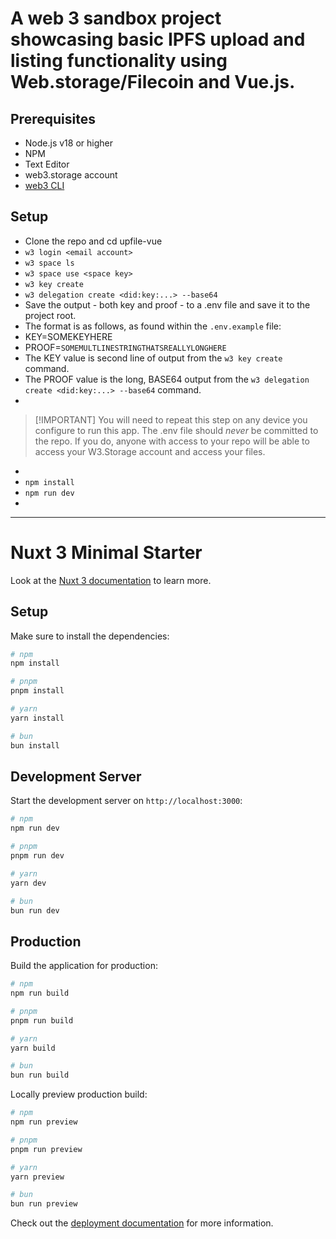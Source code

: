 # A web 3 sandbox project showcasing basic IPFS upload and listing functionality using Web.storage/Filecoin and Vue.js.

## Prerequisites

* Node.js v18 or higher
* NPM 
* Text Editor
* web3.storage account
* [web3 CLI](https://web3.storage/docs/w3cli/)

## Setup
* Clone the repo and cd upfile-vue
* `w3 login <email account>`
* `w3 space ls`
* `w3 space use <space key>`
* `w3 key create`
* `w3 delegation create <did:key:...> --base64`
*  Save the output - both key and proof - to a .env file and save it to the project root.
*  The format is as follows, as found within the `.env.example` file:
*  KEY=SOMEKEYHERE
*  PROOF=`SOMEMULTLINESTRINGTHATSREALLYLONGHERE`
*  The KEY value is second line of output from the `w3 key create` command.
*  The PROOF value is the long, BASE64 output from the `w3 delegation create <did:key:...> --base64` command.
* 
> [!IMPORTANT] You will need to repeat this step on any device you configure to run this app.
> The .env file should _never_ be committed to the repo. If you do, anyone with access to your repo will be able to access your W3.Storage account and access your files.
* 
* `npm install`
* `npm run dev`
* 
-------------------------------------------------
# Nuxt 3 Minimal Starter

Look at the [Nuxt 3 documentation](https://nuxt.com/docs/getting-started/introduction) to learn more.

## Setup

Make sure to install the dependencies:

```bash
# npm
npm install

# pnpm
pnpm install

# yarn
yarn install

# bun
bun install
```

## Development Server

Start the development server on `http://localhost:3000`:

```bash
# npm
npm run dev

# pnpm
pnpm run dev

# yarn
yarn dev

# bun
bun run dev
```

## Production

Build the application for production:

```bash
# npm
npm run build

# pnpm
pnpm run build

# yarn
yarn build

# bun
bun run build
```

Locally preview production build:

```bash
# npm
npm run preview

# pnpm
pnpm run preview

# yarn
yarn preview

# bun
bun run preview
```

Check out the [deployment documentation](https://nuxt.com/docs/getting-started/deployment) for more information.
